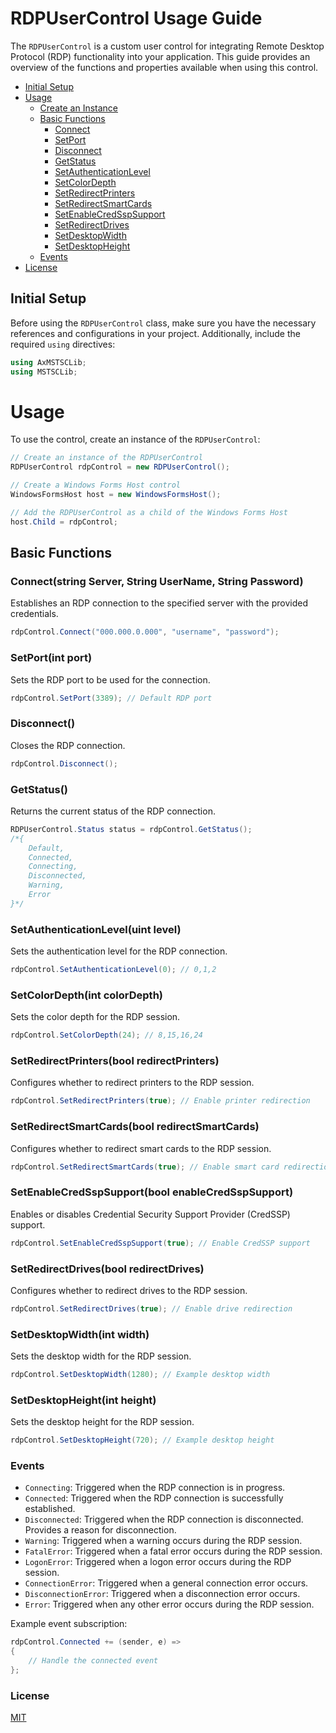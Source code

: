 # RDPUserControl Usage Guide

The `RDPUserControl` is a custom user control for integrating Remote Desktop Protocol (RDP) functionality into your application. This guide provides an overview of the functions and properties available when using this control.


- [Initial Setup](#initial-setup)
- [Usage](#usage)
  - [Create an Instance](#create-an-instance)
  - [Basic Functions](#basic-functions)
    - [Connect](#connectstring-server-string-username-string-password)
    - [SetPort](#setportint-port)
    - [Disconnect](#disconnect)
    - [GetStatus](#getstatus)
    - [SetAuthenticationLevel](#setauthenticationleveluint-level)
    - [SetColorDepth](#setcolordepthint-colordepth)
    - [SetRedirectPrinters](#setredirectprintersbool-redirectprinters)
    - [SetRedirectSmartCards](#setredirectsmartcardsbool-redirectsmartcards)
    - [SetEnableCredSspSupport](#setenablecredsspsupportbool-enablecredsspsupport)
    - [SetRedirectDrives](#setredirectdrivesbool-redirectdrives)
    - [SetDesktopWidth](#setdesktopwidthint-width)
    - [SetDesktopHeight](#setdesktopheightint-height)
  - [Events](#events)
- [License](#license)

## Initial Setup

Before using the `RDPUserControl` class, make sure you have the necessary references and configurations in your project. Additionally, include the required `using` directives:


```csharp
using AxMSTSCLib;
using MSTSCLib;
```

# Usage

To use the control, create an instance of the `RDPUserControl`: 


```csharp
// Create an instance of the RDPUserControl
RDPUserControl rdpControl = new RDPUserControl();

// Create a Windows Forms Host control
WindowsFormsHost host = new WindowsFormsHost();

// Add the RDPUserControl as a child of the Windows Forms Host
host.Child = rdpControl;
```

## Basic Functions


### Connect(string Server, String UserName, String Password)

Establishes an RDP connection to the specified server with the provided credentials.



```csharp
rdpControl.Connect("000.000.0.000", "username", "password");
```

### SetPort(int port)
Sets the RDP port to be used for the connection.



```csharp
rdpControl.SetPort(3389); // Default RDP port
```

### Disconnect()
Closes the RDP connection.


```csharp
rdpControl.Disconnect();
```

### GetStatus()
Returns the current status of the RDP connection.

```csharp
RDPUserControl.Status status = rdpControl.GetStatus();
/*{
    Default,
    Connected,
    Connecting,
    Disconnected,
    Warning,
    Error
}*/
```

### SetAuthenticationLevel(uint level)
Sets the authentication level for the RDP connection.

```csharp
rdpControl.SetAuthenticationLevel(0); // 0,1,2
```

### SetColorDepth(int colorDepth)
Sets the color depth for the RDP session.


```csharp
rdpControl.SetColorDepth(24); // 8,15,16,24
```

### SetRedirectPrinters(bool redirectPrinters)
Configures whether to redirect printers to the RDP session.

```csharp
rdpControl.SetRedirectPrinters(true); // Enable printer redirection
```

### SetRedirectSmartCards(bool redirectSmartCards)
Configures whether to redirect smart cards to the RDP session.
 
```csharp
rdpControl.SetRedirectSmartCards(true); // Enable smart card redirection
```

### SetEnableCredSspSupport(bool enableCredSspSupport)
Enables or disables Credential Security Support Provider (CredSSP) support.

```csharp
rdpControl.SetEnableCredSspSupport(true); // Enable CredSSP support
```

### SetRedirectDrives(bool redirectDrives)
Configures whether to redirect drives to the RDP session.

```csharp
rdpControl.SetRedirectDrives(true); // Enable drive redirection
```

### SetDesktopWidth(int width)
Sets the desktop width for the RDP session.

```csharp
rdpControl.SetDesktopWidth(1280); // Example desktop width
```

### SetDesktopHeight(int height)
Sets the desktop height for the RDP session.

```csharp
rdpControl.SetDesktopHeight(720); // Example desktop height
```

### Events

- `Connecting`: Triggered when the RDP connection is in progress.
- `Connected`: Triggered when the RDP connection is successfully established.
- `Disconnected`: Triggered when the RDP connection is disconnected. Provides a reason for disconnection.
- `Warning`: Triggered when a warning occurs during the RDP session.
- `FatalError`: Triggered when a fatal error occurs during the RDP session.
- `LogonError`: Triggered when a logon error occurs during the RDP session.
- `ConnectionError`: Triggered when a general connection error occurs.
- `DisconnectionError`: Triggered when a disconnection error occurs.
- `Error`:  Triggered when any other error occurs during the RDP session.

Example event subscription:
```csharp
rdpControl.Connected += (sender, e) =>
{
    // Handle the connected event
};
```

### License
[MIT](https://choosealicense.com/licenses/mit/)
